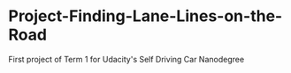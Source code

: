 # Project-Finding-Lane-Lines-on-the-Road
First project of Term 1 for Udacity's Self Driving Car Nanodegree
